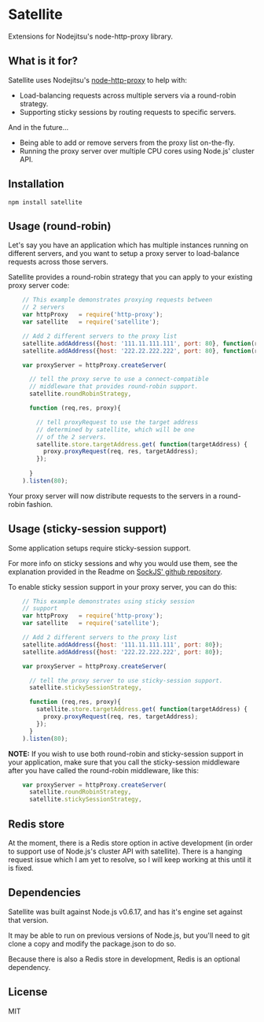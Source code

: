 Satellite
=========

Extensions for Nodejitsu's node-http-proxy library.

What is it for?
---

Satellite uses Nodejitsu's [node-http-proxy](https://github.com/nodejitsu/node-http-proxy) to help with:

- Load-balancing requests across multiple servers via a round-robin strategy.
- Supporting sticky sessions by routing requests to specific servers.

And in the future...

- Being able to add or remove servers from the proxy list on-the-fly.
- Running the proxy server over multiple CPU cores using Node.js' cluster API.

Installation
---

    npm install satellite

Usage (round-robin)
---

Let's say you have an application which has multiple instances running on different servers, 
and you want to setup a proxy server to load-balance requests across those servers. 

Satellite provides a round-robin strategy that you can apply to your existing proxy server code:


```javascript
    // This example demonstrates proxying requests between
    // 2 servers
    var httpProxy   = require('http-proxy');
    var satellite   = require('satellite');

    // Add 2 different servers to the proxy list
    satellite.addAddress({host: '111.11.111.111', port: 80}, function(res){});
    satellite.addAddress({host: '222.22.222.222', port: 80}, function(res){});

    var proxyServer = httpProxy.createServer(

      // tell the proxy serve to use a connect-compatible 
      // middleware that provides round-robin support.
      satellite.roundRobinStrategy,

      function (req,res, proxy){

        // tell proxyRequest to use the target address
        // determined by satellite, which will be one
        // of the 2 servers.
        satellite.store.targetAddress.get( function(targetAddress) {
          proxy.proxyRequest(req, res, targetAddress);
        });
        
      }
    ).listen(80);
```

Your proxy server will now distribute requests to the servers in a round-robin fashion.

Usage (sticky-session support)
---

Some application setups require sticky-session support. 

For more info on sticky sessions and why you would use them, 
see the explanation provided in the Readme on [SockJS' github repository](https://github.com/sockjs/sockjs-node#sticky-sessions).

To enable sticky session support in your proxy server, you can do this:

```javascript
    // This example demonstrates using sticky session
    // support
    var httpProxy   = require('http-proxy');
    var satellite   = require('satellite');

    // Add 2 different servers to the proxy list
    satellite.addAddress({host: '111.11.111.111', port: 80});
    satellite.addAddress({host: '222.22.222.222', port: 80});

    var proxyServer = httpProxy.createServer(

      // tell the proxy server to use sticky-session support. 
      satellite.stickySessionStrategy,

      function (req,res, proxy){
        satellite.store.targetAddress.get( function(targetAddress) {
          proxy.proxyRequest(req, res, targetAddress);
        });
      }
    ).listen(80);
```

**NOTE:** If you wish to use both round-robin and sticky-session support 
in your application, make sure that you call the sticky-session middleware
after you have called the round-robin middleware, like this:

```javascript
    var proxyServer = httpProxy.createServer(
      satellite.roundRobinStrategy,
      satellite.stickySessionStrategy,
```

Redis store
---

At the moment, there is a Redis store option in active development (in order to support use of Node.js's cluster API with satellite). There is a hanging request issue which I am yet to resolve, so I will keep working at this until it is fixed.

Dependencies
---

Satellite was built against Node.js v0.6.17, and has it's engine set against that version.

It may be able to run on previous versions of Node.js, but you'll need to git clone a copy and modify the package.json to do so.

Because there is also a Redis store in development, Redis is an optional dependency.

License
---

MIT
